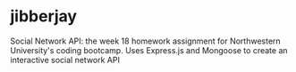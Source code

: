 # jibberjay
Social Network API: the week 18 homework assignment for Northwestern University's coding bootcamp. Uses Express.js and Mongoose to create an interactive social network API 
